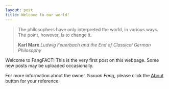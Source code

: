 ```yaml
---
layout: post
title: Welcome to our world!
---
```


> The philosophers have only interpreted the world, in various ways. The point, however, is to change it.
>
> **Karl Marx** _Ludwig Feuerbach and the End of Classical German Philosophy_

Welcome to FangFACT! This is the very first post on this webpage. Some new posts may be uploaded occasionally.

For more information about the owner _Yuxuan Fang_, please click the [About](https://torrisbabelei.github.io/about/) button for your reference.
